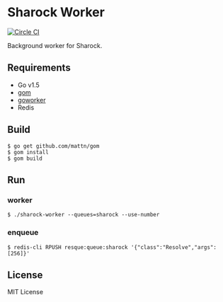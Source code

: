 # Sharock Worker
[![Circle CI](https://img.shields.io/circleci/project/shardsrocks/sharock-worker/master.svg)](https://circleci.com/gh/shardsrocks/sharock-worker/tree/master)

Background worker for Sharock.

## Requirements

- Go v1.5
- [gom](https://github.com/mattn/gom)
- [goworker](https://github.com/benmanns/goworker)
- Redis

## Build

```
$ go get github.com/mattn/gom
$ gom install
$ gom build
```

## Run
### worker

```
$ ./sharock-worker --queues=sharock --use-number
```

### enqueue

```
$ redis-cli RPUSH resque:queue:sharock '{"class":"Resolve","args":[256]}'
```

## License
MIT License
